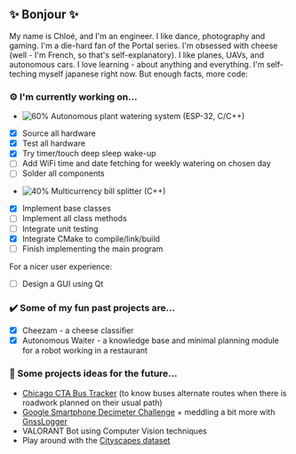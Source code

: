 ## ✨ Bonjour ✨

My name is Chloé, and I'm an engineer. I like dance, photography and gaming. I'm a die-hard fan of the Portal series. I'm obsessed with cheese (well - I'm French, so that's self-explanatory). I like planes, UAVs, and autonomous cars. I love learning - about anything and everything. I'm self-teching myself japanese right now. But enough facts, more code:

### :gear: I'm currently working on...
- ![60%](https://progress-bar.dev/60) Autonomous plant watering system (ESP-32, C/C++)
- [X] Source all hardware
- [X] Test all hardware
- [X] Try timer/touch deep sleep wake-up
- [ ] Add WiFi time and date fetching for weekly watering on chosen day
- [ ] Solder all components

- ![40%](https://progress-bar.dev/40) Multicurrency bill splitter (C++)
- [X] Implement base classes
- [ ] Implement all class methods
- [ ] Integrate unit testing
- [X] Integrate CMake to compile/link/build
- [ ] Finish implementing the main program

For a nicer user experience:
- [ ] Design a GUI using Qt

### :heavy_check_mark: Some of my fun past projects are...
- [x] Cheezam - a cheese classifier
- [x] Autonomous Waiter - a knowledge base and minimal planning module for a robot working in a restaurant

### :thought_balloon: Some projects ideas for the future...
- [Chicago CTA Bus Tracker](https://www.transitchicago.com/developers/) (to know buses alternate routes when there is roadwork planned on their usual path)
- [Google Smartphone Decimeter Challenge](https://www.kaggle.com/competitions/smartphone-decimeter-2022) + meddling a bit more with [GnssLogger](https://play.google.com/store/apps/details?id=com.google.android.apps.location.gps.gnsslogger)
- VALORANT Bot using Computer Vision techniques
- Play around with the [Cityscapes dataset](https://www.cityscapes-dataset.com/)

<!--
**niwya/niwya** is a ✨ _special_ ✨ repository because its `README.md` (this file) appears on your GitHub profile.

Here are some ideas to get you started:

- 🔭 I’m currently working on ...
- 🌱 I’m currently learning ...
- 👯 I’m looking to collaborate on ...
- 🤔 I’m looking for help with ...
- 💬 Ask me about ...
- 📫 How to reach me: ...
- 😄 Pronouns: ...
- ⚡ Fun fact: ...
-->
